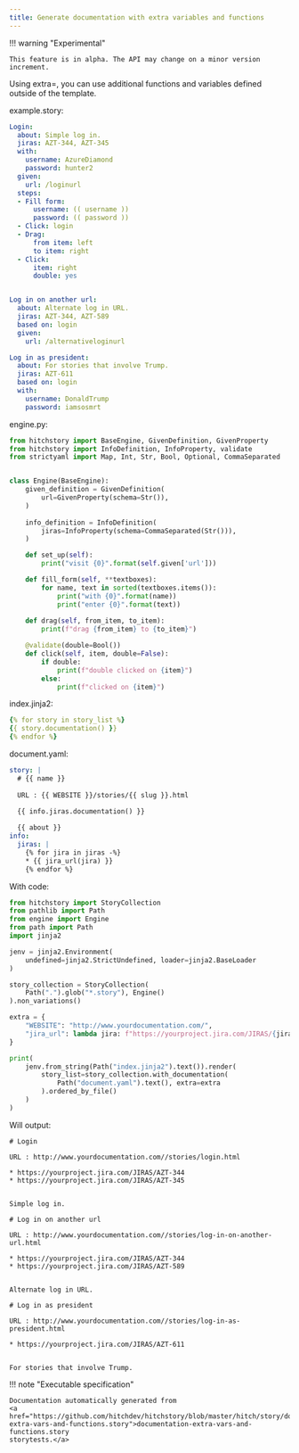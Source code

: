```yaml
---
title: Generate documentation with extra variables and functions
---
```



!!! warning "Experimental"

    This feature is in alpha. The API may change on a minor version increment.




Using extra=, you can use additional functions and variables
defined outside of the template.




example.story:

```yaml
Login:
  about: Simple log in.
  jiras: AZT-344, AZT-345
  with:
    username: AzureDiamond
    password: hunter2
  given:
    url: /loginurl
  steps:
  - Fill form:
      username: (( username ))
      password: (( password ))
  - Click: login
  - Drag:
      from item: left
      to item: right
  - Click:
      item: right
      double: yes


Log in on another url:
  about: Alternate log in URL.
  jiras: AZT-344, AZT-589
  based on: login
  given:
    url: /alternativeloginurl

Log in as president:
  about: For stories that involve Trump.
  jiras: AZT-611
  based on: login
  with:
    username: DonaldTrump
    password: iamsosmrt
```
engine.py:

```python
from hitchstory import BaseEngine, GivenDefinition, GivenProperty
from hitchstory import InfoDefinition, InfoProperty, validate
from strictyaml import Map, Int, Str, Bool, Optional, CommaSeparated


class Engine(BaseEngine):
    given_definition = GivenDefinition(
        url=GivenProperty(schema=Str()),
    )
    
    info_definition = InfoDefinition(
        jiras=InfoProperty(schema=CommaSeparated(Str())),
    )

    def set_up(self):
        print("visit {0}".format(self.given['url']))

    def fill_form(self, **textboxes):
        for name, text in sorted(textboxes.items()):
            print("with {0}".format(name))
            print("enter {0}".format(text))
      
    def drag(self, from_item, to_item):
        print(f"drag {from_item} to {to_item}")

    @validate(double=Bool())
    def click(self, item, double=False):
        if double:
            print(f"double clicked on {item}")
        else:
            print(f"clicked on {item}")
```
index.jinja2:

```yaml
{% for story in story_list %}
{{ story.documentation() }}
{% endfor %}
```
document.yaml:

```yaml
story: |
  # {{ name }}
  
  URL : {{ WEBSITE }}/stories/{{ slug }}.html
  
  {{ info.jiras.documentation() }}

  {{ about }}
info:
  jiras: |
    {% for jira in jiras -%}
    * {{ jira_url(jira) }}
    {% endfor %}
```

With code:

```python
from hitchstory import StoryCollection
from pathlib import Path
from engine import Engine
from path import Path
import jinja2

jenv = jinja2.Environment(
    undefined=jinja2.StrictUndefined, loader=jinja2.BaseLoader
)

story_collection = StoryCollection(
    Path(".").glob("*.story"), Engine()
).non_variations()

```






```python
extra = {
    "WEBSITE": "http://www.yourdocumentation.com/",
    "jira_url": lambda jira: f"https://yourproject.jira.com/JIRAS/{jira}",
}

print(
    jenv.from_string(Path("index.jinja2").text()).render(
        story_list=story_collection.with_documentation(
            Path("document.yaml").text(), extra=extra
        ).ordered_by_file()
    )
)

```

Will output:
```
# Login

URL : http://www.yourdocumentation.com//stories/login.html

* https://yourproject.jira.com/JIRAS/AZT-344
* https://yourproject.jira.com/JIRAS/AZT-345


Simple log in.

# Log in on another url

URL : http://www.yourdocumentation.com//stories/log-in-on-another-url.html

* https://yourproject.jira.com/JIRAS/AZT-344
* https://yourproject.jira.com/JIRAS/AZT-589


Alternate log in URL.

# Log in as president

URL : http://www.yourdocumentation.com//stories/log-in-as-president.html

* https://yourproject.jira.com/JIRAS/AZT-611


For stories that involve Trump.
```









!!! note "Executable specification"

    Documentation automatically generated from 
    <a href="https://github.com/hitchdev/hitchstory/blob/master/hitch/story/documentation-extra-vars-and-functions.story">documentation-extra-vars-and-functions.story
    storytests.</a>

